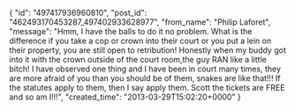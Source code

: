  {
   "id": "497417936960810",
   "post_id": "462493170453287_497402933628977",
   "from_name": "Philip Laforet",
   "message": "Hmm, I have the balls to do it no problem.  What is the difference if you take a cop or crown into their court or you put a lein on their property, you are still open to retribution!  Honestly when my buddy got into it with the crown outside of the court room,the guy RAN like a little bitch!  I have observed one thing and I have been in court many times, they are more afraid of you than you should be of them, snakes are like that!!!  If the statutes apply to them, then I say apply them. Scott the tickets are FREE and so am I!!!",
   "created_time": "2013-03-29T15:02:20+0000"
 }
